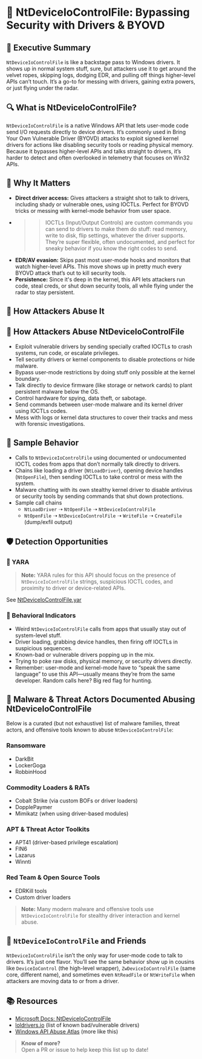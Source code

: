 # 🦺 NtDeviceIoControlFile: Bypassing Security with Drivers & BYOVD

## 🚀 Executive Summary

`NtDeviceIoControlFile`  is like a backstage pass to Windows drivers. It shows up in normal system stuff, sure, but attackers use it to get around the velvet ropes, skipping logs, dodging EDR, and pulling off things higher-level APIs can’t touch. It’s a go-to for messing with drivers, gaining extra powers, or just flying under the radar.

## 🔍 What is NtDeviceIoControlFile?

`NtDeviceIoControlFile`  is a native Windows API that lets user-mode code send I/O requests directly to device drivers. It’s commonly used in Bring Your Own Vulnerable Driver (BYOVD) attacks to exploit signed kernel drivers for actions like disabling security tools or reading physical memory. Because it bypasses higher-level APIs and talks straight to drivers, it’s harder to detect and often overlooked in telemetry that focuses on Win32 APIs.

## 🚩 Why It Matters

- **Direct driver access:** Gives attackers a straight shot to talk to drivers, including shady or vulnerable ones, using IOCTLs. Perfect for BYOVD tricks or messing with kernel-mode behavior from user space.
 - > > IOCTLs (Input/Output Controls) are custom commands you can send to drivers to make them do stuff: read memory, write to disk, flip settings, whatever the driver supports. They’re super flexible, often undocumented, and perfect for sneaky behavior if you know the right codes to send.
- **EDR/AV evasion:** Skips past most user-mode hooks and monitors that watch higher-level APIs. This move shows up in pretty much every BYOVD attack that’s out to kill security tools.
- **Persistence:** Since it's deep in the kernel, this API lets attackers run code, steal creds, or shut down security tools, all while flying under the radar to stay persistent.

## 🧬 How Attackers Abuse It

## 🧬 How Attackers Abuse NtDeviceIoControlFile

- Exploit vulnerable drivers by sending specially crafted IOCTLs to crash systems, run code, or escalate privileges.  
- Tell security drivers or kernel components to disable protections or hide malware.  
- Bypass user-mode restrictions by doing stuff only possible at the kernel boundary.  
- Talk directly to device firmware (like storage or network cards) to plant persistent malware below the OS.  
- Control hardware for spying, data theft, or sabotage.  
- Send commands between user-mode malware and its kernel driver using IOCTLs codes.  
- Mess with logs or kernel data structures to cover their tracks and mess with forensic investigations.  

## 👀 Sample Behavior

- Calls to `NtDeviceIoControlFile` using documented or undocumented IOCTL codes from apps that don’t normally talk directly to drivers.  
- Chains like loading a driver (`NtLoadDriver`), opening device handles (`NtOpenFile`), then sending IOCTLs to take control or mess with the system.  
- Malware chatting with its own stealthy kernel driver to disable antivirus or security tools by sending commands that shut down protections.  
- Sample call chains
  - `NtLoadDriver` ➝ `NtOpenFile` ➝ `NtDeviceIoControlFile`
  - `NtOpenFile` ➝ `NtDeviceIoControlFile` ➝ `WriteFile` ➝ `CreateFile` (dump/exfil output)

## 🛡️ Detection Opportunities

### 🔹 YARA

> **Note:** YARA rules for this API should focus on the presence of `NtDeviceIoControlFile` strings, suspicious IOCTL codes, and proximity to driver or device-related APIs. 

See [NtDeviceIoControlFile.yar](./NtDeviceIoControlFile.yar)

### 🔹 Behavioral Indicators

- Weird `NtDeviceIoControlFile` calls from apps that usually stay out of system-level stuff.  
- Driver loading, grabbing device handles, then firing off IOCTLs in suspicious sequences.  
- Known-bad or vulnerable drivers popping up in the mix.  
- Trying to poke raw disks, physical memory, or security drivers directly.  
- Remember: user-mode and kernel-mode have to “speak the same language” to use this API—usually means they’re from the same developer. Random calls here? Big red flag for hunting.


## 🦠 Malware & Threat Actors Documented Abusing NtDeviceIoControlFile

Below is a curated (but not exhaustive) list of malware families, threat actors, and offensive tools known to abuse `NtDeviceIoControlFile`:

### **Ransomware**
- DarkBit
- LockerGoga
- RobbinHood

### **Commodity Loaders & RATs**
- Cobalt Strike (via custom BOFs or driver loaders)
- DopplePaymer
- Mimikatz (when using driver-based modules)

### **APT & Threat Actor Toolkits**
- APT41 (driver-based privilege escalation)
- FIN6
- Lazarus
- Winnti

### **Red Team & Open Source Tools**
- EDRKill tools
- Custom driver loaders

> **Note:** Many modern malware and offensive tools use `NtDeviceIoControlFile` for stealthy driver interaction and kernel abuse.

## 🧵 `NtDeviceIoControlFile` and Friends

`NtDeviceIoControlFile` isn’t the only way for user-mode code to talk to drivers. It’s just one flavor. You’ll see the same behavior show up in cousins like `DeviceIoControl` (the high-level wrapper), `ZwDeviceIoControlFile` (same core, different name), and sometimes even `NtReadFile` or `NtWriteFile` when attackers are moving data to or from a driver. 

## 📚 Resources

- [Microsoft Docs: NtDeviceIoControlFile](https://learn.microsoft.com/en-us/windows/win32/api/winternl/nf-winternl-ntdeviceiocontrolfile)
- [loldrivers.io](https://www.loldrivers.io/) (list of known bad/vulnerable drivers)
- [Windows API Abuse Atlas](https://github.com/danafaye/WindowsAPIAbuseAtlas) (more like this)

> **Know of more?**  
> Open a PR or issue to help keep this list up to date!
